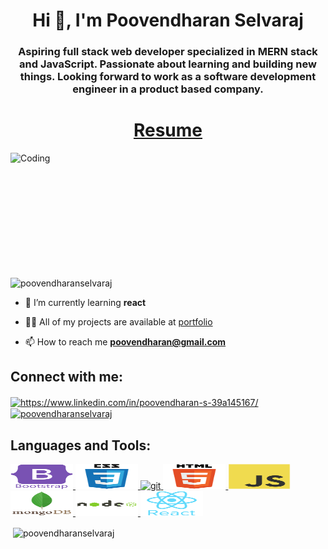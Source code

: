 <h1 align="center">Hi 👋, I'm Poovendharan Selvaraj</h1>
<h3 align="center">Aspiring full stack web developer specialized in MERN stack and JavaScript. Passionate about learning and building new things. Looking forward to work as a software development engineer in a product based company.</h3>
<h1 align="center"><a href="https://drive.google.com/file/d/13_NHgW49KWm_cqI75iCappRrzxcbh5ra/view?usp=sharing" target="blank">Resume</a></h1>
<img align="right" alt="Coding" width="600" height="200" src="https://c.tenor.com/2uyENRmiUt0AAAAM/coding.gif">
<p align="left"> <img src="https://komarev.com/ghpvc/?username=poovendharanselvaraj&label=Profile%20views&color=0e75b6&style=flat" alt="poovendharanselvaraj" /> </p>


- 🌱 I’m currently learning **react**

- 👨‍💻 All of my projects are available at [portfolio](portfolio)

- 📫 How to reach me **poovendharan@gmail.com**


<h2 align="left">Connect with me:</h2>
<p align="left">
<a href="https://linkedin.com/in/https://www.linkedin.com/in/poovendharan-s-39a145167/" target="blank"><img align="center" src="https://raw.githubusercontent.com/rahuldkjain/github-profile-readme-generator/master/src/images/icons/Social/linked-in-alt.svg" alt="https://www.linkedin.com/in/poovendharan-s-39a145167/" height="30" width="40" /></a>
<a href="https://codesandbox.com/poovendharanselvaraj" target="blank"><img align="center" src="https://raw.githubusercontent.com/rahuldkjain/github-profile-readme-generator/master/src/images/icons/Social/codesandbox.svg" alt="poovendharanselvaraj" height="30" width="40" /></a>
</p>

<h2 align="left">Languages and Tools:</h2>
<p align="left"> <a href="https://getbootstrap.com" target="_blank" rel="noreferrer"> <img src="https://raw.githubusercontent.com/devicons/devicon/master/icons/bootstrap/bootstrap-plain-wordmark.svg" alt="bootstrap" width="100" height="40"/> </a> <a href="https://www.w3schools.com/css/" target="_blank" rel="noreferrer"> <img src="https://raw.githubusercontent.com/devicons/devicon/master/icons/css3/css3-original-wordmark.svg" alt="css3" width="100" height="40"/> </a> <a href="https://git-scm.com/" target="_blank" rel="noreferrer"> <img src="https://www.vectorlogo.zone/logos/git-scm/git-scm-icon.svg" alt="git" width="100" height="40"/> </a> <a href="https://www.w3.org/html/" target="_blank" rel="noreferrer"> <img src="https://raw.githubusercontent.com/devicons/devicon/master/icons/html5/html5-original-wordmark.svg" alt="html5" width="100" height="40"/> </a> <a href="https://developer.mozilla.org/en-US/docs/Web/JavaScript" target="_blank" rel="noreferrer"> <img src="https://raw.githubusercontent.com/devicons/devicon/master/icons/javascript/javascript-original.svg" alt="javascript" width="100" height="40"/> </a> <a href="https://www.mongodb.com/" target="_blank" rel="noreferrer"> <img src="https://raw.githubusercontent.com/devicons/devicon/master/icons/mongodb/mongodb-original-wordmark.svg" alt="mongodb" width="100" height="40"/> </a> <a href="https://nodejs.org" target="_blank" rel="noreferrer"> <img src="https://raw.githubusercontent.com/devicons/devicon/master/icons/nodejs/nodejs-original-wordmark.svg" alt="nodejs" width="100" height="40"/> </a> <a href="https://reactjs.org/" target="_blank" rel="noreferrer"> <img src="https://raw.githubusercontent.com/devicons/devicon/master/icons/react/react-original-wordmark.svg" alt="react" width="100" height="40"/> </a> </p>
<!-- 
<p><img align="left" src="https://github-readme-stats.vercel.app/api/top-langs?username=poovendharanselvaraj&show_icons=true&locale=en&layout=compact" alt="poovendharanselvaraj" /></p> -->

<p>&nbsp;<img align="center" src="https://github-readme-stats.vercel.app/api?username=poovendharanselvaraj&show_icons=true&locale=en" alt="poovendharanselvaraj" /></p>

